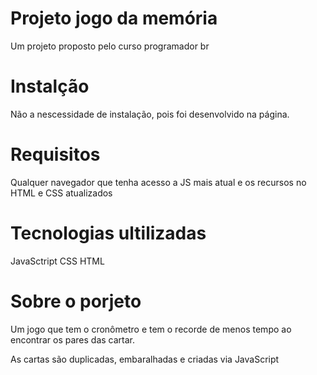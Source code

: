 # Projeto jogo da memória

Um projeto proposto pelo curso programador br

# Instalção

Não a nescessidade de instalação, pois foi desenvolvido na página.

# Requisitos

Qualquer navegador que tenha acesso a JS mais atual e os recursos no HTML e CSS atualizados

# Tecnologias ultilizadas

JavaSctript CSS HTML

# Sobre o porjeto

Um jogo que tem o cronômetro e tem o recorde de menos tempo ao encontrar os pares das cartar.

As cartas são duplicadas, embaralhadas e criadas via JavaScript
